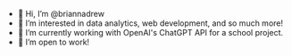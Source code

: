 - 👋 Hi, I’m @briannadrew
- 👀 I’m interested in data analytics, web development, and so much more!
- 🌱 I’m currently working with OpenAI's ChatGPT API for a school project.
- 💞️ I’m open to work!

<!---
briannadrew/briannadrew is a ✨ special ✨ repository because its `README.md` (this file) appears on your GitHub profile.
You can click the Preview link to take a look at your changes.
--->
